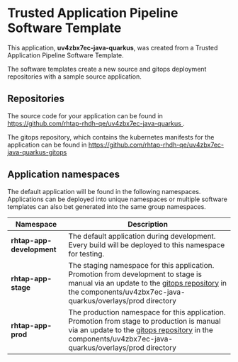 # Trusted Application Pipeline Software Template

This application, **uv4zbx7ec-java-quarkus**, was created from a Trusted Application Pipeline Software Template.

The software templates create a new source and gitops deployment repositories with a sample source application. 

## Repositories

The source code for your application can be found in [https://github.com/rhtap-rhdh-qe/uv4zbx7ec-java-quarkus ](https://github.com/rhtap-rhdh-qe/uv4zbx7ec-java-quarkus ).
 
The gitops repository, which contains the kubernetes manifests for the application can be found in 
[https://github.com/rhtap-rhdh-qe/uv4zbx7ec-java-quarkus-gitops ](https://github.com/rhtap-rhdh-qe/uv4zbx7ec-java-quarkus-gitops ) 

## Application namespaces 

The default application will be found in the following namespaces. Applications can be deployed into unique namespaces or multiple software templates can also bet generated into the same group namespaces.  

|  Namespace   |  Description   |  
| -------- | -------- |   
| **rhtap-app-development** | The default application during development. Every build will be deployed to this namespace for testing. | 
| **rhtap-app-stage** | The staging namespace for this application. Promotion from development to stage is manual via an update to the [gitops repository](https://github.com/rhtap-rhdh-qe/uv4zbx7ec-java-quarkus-gitops ) in the components/uv4zbx7ec-java-quarkus/overlays/prod directory |  
| **rhtap-app-prod** | The production namespace for this application. Promotion from stage to production is manual via an update to the [gitops repository](https://github.com/rhtap-rhdh-qe/uv4zbx7ec-java-quarkus-gitops ) in the components/uv4zbx7ec-java-quarkus/overlays/prod directory | 